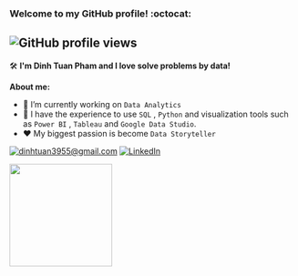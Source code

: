 ### Welcome to my GitHub profile! :octocat:
![GitHub profile views](https://komarev.com/ghpvc/?username=phamdinhtuan200382&label=PROFILE+VIEWS)
---


:hammer_and_wrench: **I'm Dinh Tuan Pham and I love solve problems by data!** 

**About me:**
- 🔭 I’m currently working on `Data Analytics`
- 🥉 I have the experience to use `SQL` , `Python` and visualization tools such as `Power BI` , `Tableau` and `Google Data Studio`.
- ♥ My biggest passion is become `Data Storyteller`


<a href="mailto:dinhtuan3955@gmail.com">![dinhtuan3955@gmail.com](https://img.shields.io/badge/Gmail-D14836?style=for-the-badge&logo=gmail&logoColor=white)</a>
<a href="<https://www.linkedin.com/in/phamdinhtuan/>">![LinkedIn](https://img.shields.io/badge/LinkedIn-0077B5?style=for-the-badge&logo=linkedin&logoColor=white)</a>

<p>
<!-- GitHub Stats -->
<img height="180em" src="https://github-readme-stats.vercel.app/api?username=phamdinhtuan200382&show_icons=true&hide_border=true" />
</p>             




